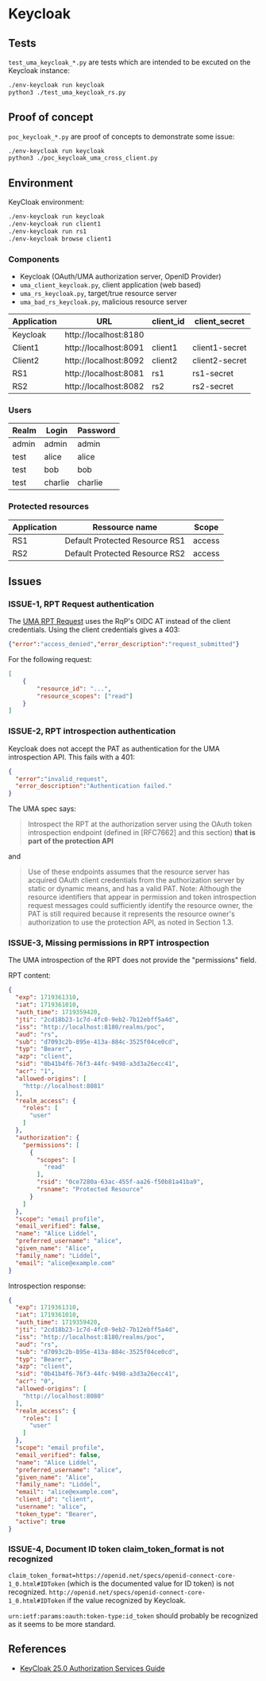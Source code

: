 # Keycloak

## Tests

`test_uma_keycloak_*.py` are tests which are intended
to be excuted on the Keycloak instance:

~~~sh
./env-keycloak run keycloak
python3 ./test_uma_keycloak_rs.py
~~~

## Proof of concept

`poc_keycloak_*.py` are proof of concepts to demonstrate some issue:

~~~sh
./env-keycloak run keycloak
python3 ./poc_keycloak_uma_cross_client.py
~~~

## Environment

KeyCloak environment:

~~~sh
./env-keycloak run keycloak
./env-keycloak run client1
./env-keycloak run rs1
./env-keycloak browse client1
~~~

### Components

* Keycloak (OAuth/UMA authorization server, OpenID Provider)
* `uma_client_keycloak.py`, client application (web based)
* `uma_rs_keycloak.py`, target/true resource server
* `uma_bad_rs_keycloak.py`, malicious resource server

| Application | URL                  | client_id | client_secret
|-------------|----------------------|-----------|--------------
| Keycloak    |http://localhost:8180 |           |
| Client1     |http://localhost:8091 | client1   | client1-secret
| Client2     |http://localhost:8092 | client2   | client2-secret
| RS1         |http://localhost:8081 | rs1       | rs1-secret
| RS2         |http://localhost:8082 | rs2       | rs2-secret

### Users

|Realm  | Login   | Password
|-------|---------|---------
|admin  | admin   | admin
|test   | alice   | alice
|test   | bob     | bob
|test   | charlie | charlie

### Protected resources

| Application | Ressource name                 | Scope
|-------------|--------------------------------|--------
| RS1         | Default Protected Resource RS1 | access
| RS2         | Default Protected Resource RS2 | access

## Issues

### ISSUE-1, RPT Request authentication

The [UMA RPT Request](https://docs.kantarainitiative.org/uma/wg/rec-oauth-uma-grant-2.0.html#uma-grant-type)
uses the RqP's OIDC AT instead of the client credentials.
Using the client credentials gives a 403:

~~~json
{"error":"access_denied","error_description":"request_submitted"}
~~~

For the following request:

~~~json
[
    {
        "resource_id": "...",
        "resource_scopes": ["read"]
    }
]
~~~

### ISSUE-2, RPT introspection authentication

Keycloak does not accept the PAT as authentication for the UMA introspection API. This fails with a 401:

~~~json
{
  "error":"invalid_request",
  "error_description":"Authentication failed."
}
~~~

The UMA spec says:

> Introspect the RPT at the authorization server using the OAuth token introspection endpoint (defined in [RFC7662]
> and this section) **that is part of the protection API**

and

> Use of these endpoints assumes that the resource server has acquired OAuth client credentials from the authorization server by static or dynamic means, and has a valid PAT. Note: Although the resource identifiers that appear in permission and token introspection request messages could sufficiently identify the resource owner, the PAT is still required because it represents the resource owner's authorization to use the protection API, as noted in Section 1.3.

### ISSUE-3, Missing permissions in RPT introspection

The UMA introspection of the RPT does not provide the "permissions" field.

RPT content:

~~~json
{
  "exp": 1719361310,
  "iat": 1719361010,
  "auth_time": 1719359420,
  "jti": "2cd18b23-1c7d-4fc0-9eb2-7b12ebff5a4d",
  "iss": "http://localhost:8180/realms/poc",
  "aud": "rs",
  "sub": "d7093c2b-895e-413a-884c-3525f04ce0cd",
  "typ": "Bearer",
  "azp": "client",
  "sid": "0b41b4f6-76f3-44fc-9498-a3d3a26ecc41",
  "acr": "1",
  "allowed-origins": [
    "http://localhost:8081"
  ],
  "realm_access": {
    "roles": [
      "user"
    ]
  },
  "authorization": {
    "permissions": [
      {
        "scopes": [
          "read"
        ],
        "rsid": "0ce7280a-63ac-455f-aa26-f50b81a41ba9",
        "rsname": "Protected Resource"
      }
    ]
  },
  "scope": "email profile",
  "email_verified": false,
  "name": "Alice Liddel",
  "preferred_username": "alice",
  "given_name": "Alice",
  "family_name": "Liddel",
  "email": "alice@example.com"
}
~~~

Introspection response:

~~~json
{
  "exp": 1719361310,
  "iat": 1719361010,
  "auth_time": 1719359420,
  "jti": "2cd18b23-1c7d-4fc0-9eb2-7b12ebff5a4d",
  "iss": "http://localhost:8180/realms/poc",
  "aud": "rs",
  "sub": "d7093c2b-895e-413a-884c-3525f04ce0cd",
  "typ": "Bearer",
  "azp": "client",
  "sid": "0b41b4f6-76f3-44fc-9498-a3d3a26ecc41",
  "acr": "0",
  "allowed-origins": [
    "http://localhost:8080"
  ],
  "realm_access": {
    "roles": [
      "user"
    ]
  },
  "scope": "email profile",
  "email_verified": false,
  "name": "Alice Liddel",
  "preferred_username": "alice",
  "given_name": "Alice",
  "family_name": "Liddel",
  "email": "alice@example.com",
  "client_id": "client",
  "username": "alice",
  "token_type": "Bearer",
  "active": true
}
~~~

### ISSUE-4, Document ID token claim_token_format is not recognized

`claim_token_format=https://openid.net/specs/openid-connect-core-1_0.html#IDToken`
(which is the documented value for ID token) is not recognized.
`http://openid.net/specs/openid-connect-core-1_0.html#IDToken`
if the value recognized by Keycloak.

`urn:ietf:params:oauth:token-type:id_token` should probably be recognized
as it seems to be more standard.


## References

* [KeyCloak 25.0 Authorization Services Guide](https://www.keycloak.org/docs/25.0.0/authorization_services/)